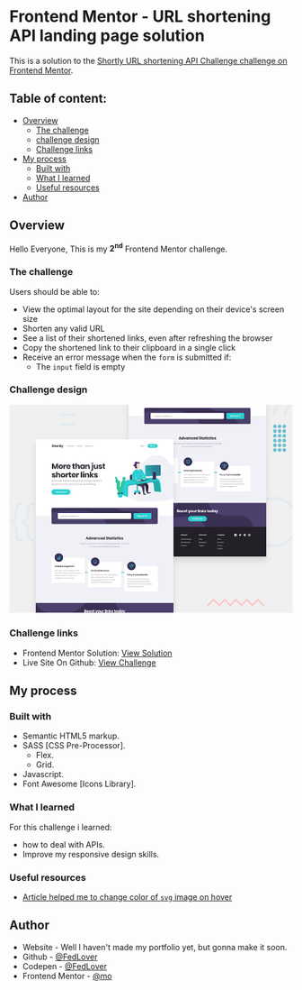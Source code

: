 # Frontend Mentor - URL shortening API landing page solution

This is a solution to the [Shortly URL shortening API Challenge challenge on Frontend Mentor](https://www.frontendmentor.io/challenges/url-shortening-api-landing-page-2ce3ob-G).

## Table of content:

- [Overview](#overview)
  - [The challenge](#the-challenge)
  - [challenge design ](#challenge-design)
  - [Challenge links](#challenge-links)
- [My process](#my-process)
  - [Built with](#built-with)
  - [What I learned](#what-i-learned)
  - [Useful resources](#useful-resources)
- [Author](#author)

## Overview

Hello Everyone, This is my <strong>2<sup>nd</sup></strong> Frontend Mentor challenge.

### The challenge

Users should be able to:

- View the optimal layout for the site depending on their device's screen size
- Shorten any valid URL
- See a list of their shortened links, even after refreshing the browser
- Copy the shortened link to their clipboard in a single click
- Receive an error message when the `form` is submitted if:
  - The `input` field is empty

### Challenge design

![Image Of The Challenge](./design/desktop-preview.jpg)

### Challenge links

- Frontend Mentor Solution: [View Solution](https://www.frontendmentor.io/solutions/url-shortening-api-landing-page-using-sass-and-javascript-wq4AVIAm9)
- Live Site On Github: [View Challenge](https://mohamedaridah.github.io/frontendmentor_url-shortening-api/)

## My process

### Built with

- Semantic HTML5 markup.
- SASS [CSS Pre-Processor].
  - Flex.
  - Grid.
- Javascript.
- Font Awesome [Icons Library].

### What I learned

For this challenge i learned:

- how to deal with APIs.
- Improve my responsive design skills.

### Useful resources

- [Article helped me to change color of `svg` image on hover](<https://stackoverflow.com/questions/42966641/how-to-transform-black-into-any-given-color-using-only-css-filters/43960991#:~:text=produces%20rgb(20%2C11%2C112)-,Demo,-%22use%20strict%22%3B%0A%0Aclass>)

## Author

- Website - Well I haven't made my portfolio yet, but gonna make it soon.
- Github - [@FedLover](https://github.com/MohamedAridah)
- Codepen - [@FedLover](https://codepen.io/FedLover)
- Frontend Mentor - [@mo](https://www.frontendmentor.io/profile/MohamedAridah)
